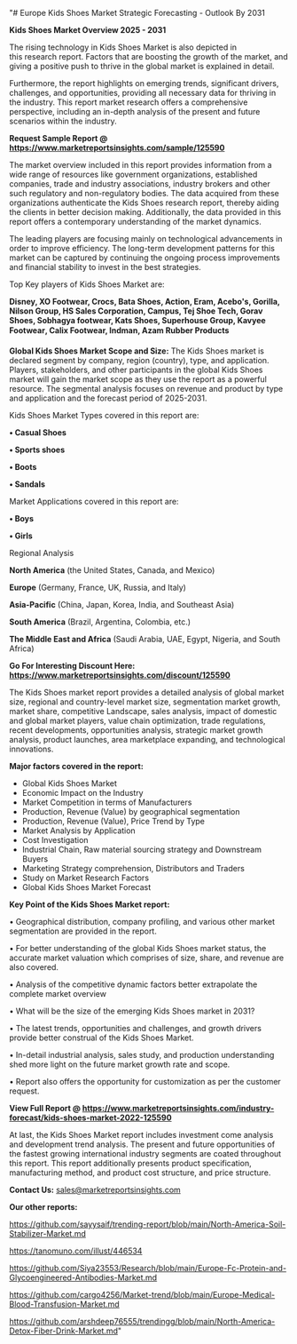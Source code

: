 "# Europe Kids Shoes Market Strategic Forecasting - Outlook By 2031

<Strong> Kids Shoes Market Overview 2025 - 2031</strong>

The rising technology in Kids Shoes Market is also depicted in this research report. Factors that are boosting the growth of the market, and giving a positive push to thrive in the global market is explained in detail.

Furthermore, the report highlights on emerging trends, significant drivers, challenges, and opportunities, providing all necessary data for thriving in the industry. This report market research offers a comprehensive perspective, including an in-depth analysis of the present and future scenarios within the industry.

<strong>Request Sample Report @ <a href=https://www.marketreportsinsights.com/sample/125590>https://www.marketreportsinsights.com/sample/125590</a></strong>

The market overview included in this report provides information from a wide range of resources like government organizations, established companies, trade and industry associations, industry brokers and other such regulatory and non-regulatory bodies. The data acquired from these organizations authenticate the Kids Shoes research report, thereby aiding the clients in better decision making. Additionally, the data provided in this report offers a contemporary understanding of the market dynamics.

The leading players are focusing mainly on technological advancements in order to improve efficiency. The long-term development patterns for this market can be captured by continuing the ongoing process improvements and financial stability to invest in the best strategies.

Top Key players of Kids Shoes Market are:

<strong>Disney, XO Footwear, Crocs, Bata Shoes, Action, Eram, Acebo's, Gorilla, Nilson Group, HS Sales Corporation, Campus, Tej Shoe Tech, Gorav Shoes, Sobhagya footwear, Kats Shoes, Superhouse Group, Kavyee Footwear, Calix Footwear, Indman, Azam Rubber Products</strong>

<strong><b>Global Kids Shoes Market Scope and Size:</b></strong>
The Kids Shoes market is declared segment by company, region (country), type, and application. Players, stakeholders, and other participants in the global Kids Shoes market will gain the market scope as they use the report as a powerful resource. The segmental analysis focuses on revenue and product by type and application and the forecast period of 2025-2031.

Kids Shoes Market Types covered in this report are:

<strong>• Casual Shoes

• Sports shoes

• Boots

• Sandals</strong>

Market Applications covered in this report are:

<strong>• Boys

• Girls</strong> 

Regional Analysis

<strong>North America</strong> (the United States, Canada, and Mexico)

<strong>Europe</strong> (Germany, France, UK, Russia, and Italy)

<strong>Asia-Pacific</strong> (China, Japan, Korea, India, and Southeast Asia)

<strong>South America</strong> (Brazil, Argentina, Colombia, etc.)

<strong>The Middle East and Africa</strong> (Saudi Arabia, UAE, Egypt, Nigeria, and South Africa)

<strong>Go For Interesting Discount Here: <a href=https://www.marketreportsinsights.com/discount/125590>https://www.marketreportsinsights.com/discount/125590</a></strong>

The Kids Shoes market report provides a detailed analysis of global market size, regional and country-level market size, segmentation market growth, market share, competitive Landscape, sales analysis, impact of domestic and global market players, value chain optimization, trade regulations, recent developments, opportunities analysis, strategic market growth analysis, product launches, area marketplace expanding, and technological innovations.

<strong><b>Major factors covered in the report:</b></strong>
<ul>
  <li>Global Kids Shoes Market </li>
  <li>Economic Impact on the Industry</li>
  <li>Market Competition in terms of Manufacturers</li>
  <li>Production, Revenue (Value) by geographical segmentation</li>
  <li>Production, Revenue (Value), Price Trend by Type</li>
  <li>Market Analysis by Application</li>
  <li>Cost Investigation</li>
  <li>Industrial Chain, Raw material sourcing strategy and Downstream Buyers</li>
  <li>Marketing Strategy comprehension, Distributors and Traders</li>
  <li>Study on Market Research Factors</li>
  <li>Global Kids Shoes Market Forecast</li>
</ul>

<strong><b>Key Point of the Kids Shoes Market report:</b></strong>

• Geographical distribution, company profiling, and various other market segmentation are provided in the report.

• For better understanding of the global Kids Shoes market status, the accurate market valuation which comprises of size, share, and revenue are also covered.

• Analysis of the competitive dynamic factors better extrapolate the complete market overview

• What will be the size of the emerging Kids Shoes market in 2031?

• The latest trends, opportunities and challenges, and growth drivers provide better construal of the Kids Shoes Market.

• In-detail industrial analysis, sales study, and production understanding shed more light on the future market growth rate and scope.

• Report also offers the opportunity for customization as per the customer request.

<strong><b>View Full Report @ <a href=https://www.marketreportsinsights.com/industry-forecast/kids-shoes-market-2022-125590>https://www.marketreportsinsights.com/industry-forecast/kids-shoes-market-2022-125590</a></b></strong>


At last, the Kids Shoes Market report includes investment come analysis and development trend analysis. The present and future opportunities of the fastest growing international industry segments are coated throughout this report. This report additionally presents product specification, manufacturing method, and product cost structure, and price structure.

<strong>Contact Us:</strong>
sales@marketreportsinsights.com

<strong>Our other reports:</strong>

<a href=https://github.com/sayysaif/trending-report/blob/main/North-America-Soil-Stabilizer-Market.md>https://github.com/sayysaif/trending-report/blob/main/North-America-Soil-Stabilizer-Market.md</a>

<a href=https://tanomuno.com/illust/446534>https://tanomuno.com/illust/446534</a>

<a href=https://github.com/Siya23553/Research/blob/main/Europe-Fc-Protein-and-Glycoengineered-Antibodies-Market.md>https://github.com/Siya23553/Research/blob/main/Europe-Fc-Protein-and-Glycoengineered-Antibodies-Market.md</a>

<a href=https://github.com/cargo4256/Market-trend/blob/main/Europe-Medical-Blood-Transfusion-Market.md>https://github.com/cargo4256/Market-trend/blob/main/Europe-Medical-Blood-Transfusion-Market.md</a>

<a href=https://github.com/arshdeep76555/trendingg/blob/main/North-America-Detox-Fiber-Drink-Market.md>https://github.com/arshdeep76555/trendingg/blob/main/North-America-Detox-Fiber-Drink-Market.md</a>"
